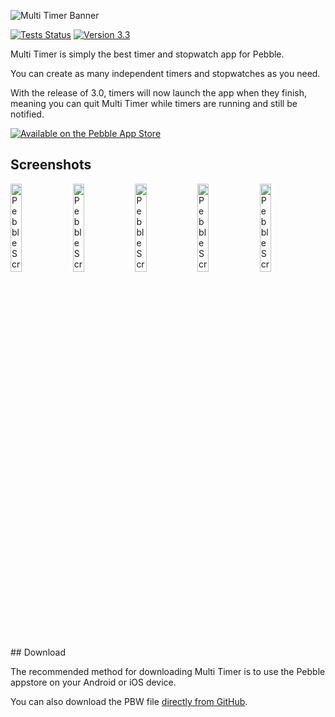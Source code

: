![Multi Timer Banner](https://raw.githubusercontent.com/smallstoneapps/multi-timer/master/marketing/banner_03.png)

[![Tests Status](https://img.shields.io/travis/smallstoneapps/multi-timer.svg?style=flat-square&label=tests)][travis] [![Version 3.3](https://img.shields.io/badge/version-3.3-blue.svg?style=flat-square)][appstore]

Multi Timer is simply the best timer and stopwatch app for Pebble.

You can create as many independent timers and stopwatches as you need.

With the release of 3.0, timers will now launch the app when they finish, meaning you can quit Multi Timer while timers are running and still be notified.

[![Available on the Pebble App Store](http://pblweb.com/badge/52d30a1d19412b4d84000025/black/medium/)][appstore]

## Screenshots

<img src="https://raw.githubusercontent.com/smallstoneapps/multi-timer/master/marketing/screenshots/3.0/multi-timer_3.0_01.png" width="19%" alt="Pebble Screenshot #1" />
<img src="https://raw.githubusercontent.com/smallstoneapps/multi-timer/master/marketing/screenshots/3.0/multi-timer_3.0_02.png" width="19%" alt="Pebble Screenshot #2" />
<img src="https://raw.githubusercontent.com/smallstoneapps/multi-timer/master/marketing/screenshots/3.0/multi-timer_3.0_03.png" width="19%" alt="Pebble Screenshot #3" />
<img src="https://raw.githubusercontent.com/smallstoneapps/multi-timer/master/marketing/screenshots/3.0/multi-timer_3.0_04.png" width="19%" alt="Pebble Screenshot #4" />
<img src="https://raw.githubusercontent.com/smallstoneapps/multi-timer/master/marketing/screenshots/3.0/multi-timer_3.0_05.png" width="19%" alt="Pebble Screenshot #5" />
## Download

The recommended method for downloading Multi Timer is to use the Pebble appstore on your Android or iOS device.

You can also download the PBW file [directly from GitHub][download-pbw].

[appstore]: https://apps.getpebble.com/applications/52d30a1d19412b4d84000025
[travis]: https://travis-ci.org/smallstoneapps/multi-timer/
[download-pbw]: https://github.com/smallstoneapps/multi-timer/releases/download/v3.3/multi-timer.pbw
